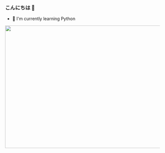 ### こんにちは 👋

- 🌱 I'm currently learning Python


<img src="https://i.pinimg.com/originals/7a/fd/d6/7afdd6915a8219f5dcdb89ff990a9a72.gif" width="1000" height="400" />
